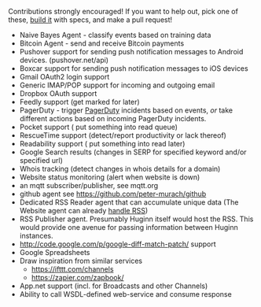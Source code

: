 Contributions strongly encouraged! If you want to help out, pick one of these, [build it](https://github.com/cantino/huginn/wiki/Creating-a-new-agent) with specs, and make a pull request!

* Naive Bayes Agent - classify events based on training data
* Bitcoin Agent - send and receive Bitcoin payments
* Pushover support for sending push notification messages to Android devices. (pushover.net/api)
* Boxcar support for sending push notification messages to iOS devices
* Gmail OAuth2 login support
* Generic IMAP/POP support for incoming and outgoing email
* Dropbox OAuth support
* Feedly support (get marked for later)
* PagerDuty - trigger [PagerDuty](http://developer.pagerduty.com/documentation/integration/events) incidents based on events, *or* take different actions based on incoming PagerDuty incidents.
* Pocket support ( put something into read queue)
* RescueTime support (detect/report productivity or lack thereof)
* Readability support ( put something into read later)
* Google Search results (changes in SERP for specified keyword and/or specified url)
* Whois tracking (detect changes in whois details for a domain)
* Website status monitoring (alert when website is down)
* an mqtt subscriber/publisher, see mqtt.org
* github agent see https://github.com/peter-murach/github
* Dedicated RSS Reader agent that can accumulate unique data (The Website agent can already [handle RSS](https://github.com/cantino/huginn/wiki/Agent-configuration-examples#itunes-trailers))
* RSS Publisher agent. Presumably Huginn itself would host the RSS. This would provide one avenue for passing information between Huginn instances.
* http://code.google.com/p/google-diff-match-patch/ support
* Google Spreadsheets
* Draw inspiration from similar services
  * https://ifttt.com/channels
  * https://zapier.com/zapbook/
* App.net support (incl. for Broadcasts and other Channels)
* Ability to call WSDL-defined web-service and consume response